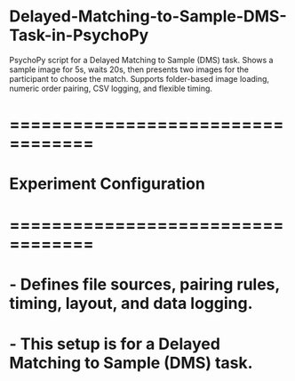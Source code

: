 # Delayed-Matching-to-Sample-DMS-Task-in-PsychoPy
PsychoPy script for a Delayed Matching to Sample (DMS) task. Shows a sample image for 5s, waits 20s, then presents two images for the participant to choose the match. Supports folder-based image loading, numeric order pairing, CSV logging, and flexible timing.

# ==================================
# Experiment Configuration
# ==================================
# - Defines file sources, pairing rules, timing, layout, and data logging.
# - This setup is for a Delayed Matching to Sample (DMS) task.

